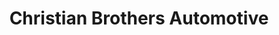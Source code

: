 ---
title: "Christian Brothers Automotive"
url: /englewood/christian-brothers-automotive/
shop: Autowerkstatt
---